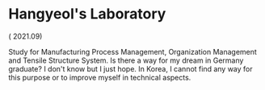 # Hangyeol's Laboratory



( 2021.09)

Study for Manufacturing Process Management, Organization Management and Tensile Structure System. Is there a way for my dream in Germany graduate? I don't know but I just hope. In Korea, I cannot find any way for this purpose or to improve myself in technical aspects.